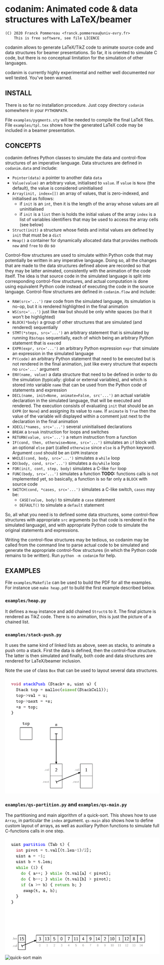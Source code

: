 # codanim: Animated code & data structures with LaTeX/beamer 

    (C) 2020 Franck Pommereau <franck.pommereau@univ-evry.fr>
        This is free software, see file LICENCE

codanim allows to generate LaTeX/TikZ code to animate source code and
data structures for beamer presentations. So far, it is oriented to
simulate C code, but there is no conceptual limitation for the
simulation of other languages.

codanim is currently highly experimental and neither well documented
nor well tested. You've been warned.

## INSTALL

There is so far no installation procedure. Just copy directory
`codanim` somewhere in your `PYTHONPATH`.

File `examples/pygments.sty` will be needed to compile the final LaTeX
files. File `examples/tpl.tex` shows how the generated LaTeX code may
be included in a beamer presentation.

## CONCEPTS

codanim defines Python classes to simulate the data and control-flow
structures of an imperative language. Data structures are defined in
`codanim.data` and include:

 * `Pointer(data)` a pointer to another data `data`
 * `Value(value)` an arbitrary value, initialised to `value`. If
   `value` is `None` (the default), the value is considered
   uninitialised
 * `Array(init, index=[])` an array of values, that is zero-indexed,
   and initialised as follows:
    * if `init` is an `int`, then it is the length of the array whose
      values are all uninitialised
    * if `init` is a `list` then is holds the initial values of the
      array
   `index` is a list of variables identifiers that may be used to
   access the array cells (see below)
 * `Struct(init)` a structure whose fields and initial values are
   defined by `init` that must be a `dict`
 * `Heap()` a container for dynamically allocated data that provides
   methods `new` and `free` to do so

Control-flow structures are used to simulate within Python code that
may potentially be written in any imperative language. Doing so, all
the changes that are made to the data structures defined above are
recorded so that they may be latter animated, consistently with the
animation of the code itself. The idea is that source code in the
simulated language is split into corresponding control-flow
structures, and actual computation is done using equivalent Python
code instead of executing the code in the source language.
Control-flow structures are defined in `codanim.flow` and include:

 * `RAW(src='...')` raw code from the simulated language, its
   simulation is no-op, but it is rendered highlighted in the final
   animation
 * `WS(src='...')` just like `RAW` but should be only white spaces (so
   that it won't be highlighted)
 * `BLOCK(*body)` a group of other structures that are simulated (and
   rendered) sequentially
 * `STMT(*steps, src='...')` an arbitrary statement that is simulated
   by running its`steps` sequentially, each of which being an
   arbitrary Python statement that is `exec`ed
 * `EXPR(expr, src='...')` an arbitrary Python expression `expr` that
   simulate an expression in the simulated language
 * `PY(code)` an arbitrary Python statement that need to be executed
   but is not rendered in the final animation, just like every
   structure that expects no `src='...'` argument
 * `ENV(name, value)` a data structure that need to be defined in
   order to do the simulation (typically: global or external
   variables), and which is stored into variable `name` that can be
   used from the Python code of statements and expression
 * `DECL(name, init=None, animate=False, src'...')` an actual variable
   declaration in the simulated language, that will be executed and
   rendered. The execution consists of evaluating `init` that should
   be an `EXPR` (or `None`) and assigning its value to `name`. If
   `animate` is `True` then the value of the variable will displayed
   within a comment just next to the declaration in the final
   animation
 * `XDECL(*names, src='...')` several uninitialised declarations
 * `BREAK` a `break` instruction for loops and switches
 * `RETURN(value, src='...')` a return instruction from a function
 * `IF(cond, then, otherwise=None, src='...')` simulates an `if` block
   with an optional `else` part (called `otherwise` since `else` is a
   Python keyword. Argument `cond` should be an `EXPR` instance
 * `WHILE(cond, body, src='...')` simulates a `while` loop
 * `DO(body, cond, src='...')` simulates a `do/while` loop
 * `FOR(init, cont, step, body)` simulates a C-like `for` loop
 * `FUNC(body, src='...')` simulates a function
   **TODO:** functions calls is not implemented yet, so basically, a
   function is so far only a `BLOCK` with source code
 * `SWITCH(cond, *cases, src='...')` simulates a C-like switch,
   `cases` may be:
   * `CASE(value, body)` to simulate a `case` statement
   * `DEFAULT()` to simulate a `default` statement

So, all what you need is to defined some data structures, some
control-flow structures with appropriate `src` arguments (so that code
is rendered in the simulated language), and with appropriate Python
code to simulate the original statements and expressions.

Writing the control-flow structures may be tedious, so codanim may be
called from the command line to parse actual code to be simulated and
generate the appropriate control-flow structures (in which the Python
code remains to be written). Run `python -m codanim` for help.

## EXAMPLES

File `examples/Makefile` can be used to build the PDF for all the
examples. For instance use `make heap.pdf` to build the first example
described below.

### `examples/heap.py`

It defines a `Heap` instance and add chained `Struct`s to it. The
final picture is rendered as TikZ code. There is no animation, this is
just the picture of a chained list.

### `examples/stack-push.py`

It uses the same kind of linked lists as above, seen as stacks, to
animate a push onto a stack. First the data is defined, then the
control-flow structure. The latter is then simulated and finally, both
code and data structures are rendered for LaTeX/beamer inclusion.

Note the use of class `Box` that can be used to layout several data
structures.

![stack push animation](examples/stack-push.gif "stack push")

### `examples/qs-partition.py` and `examples/qs-main.py`

The partitioning and main algorithm of a quick-sort. This shows how to
use `Array`, in particular the `index` argument. `qs-main` also shows
how to define custom layout of arrays, as well as auxiliary Python
functions to simulate full C-functions calls in one step.

![quick-sort partitioning](examples/qs-partition.gif "partition")
![quick-sort main](examples/qs-main.gif "quick-sort")
